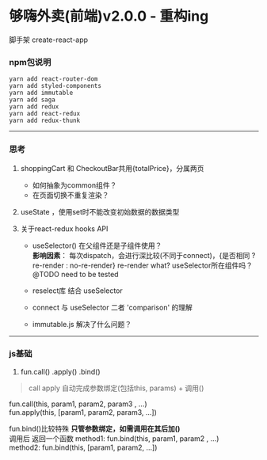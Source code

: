 # 够嗨外卖(前端)v2.0.0 - 重构ing  
   
脚手架  create-react-app  

### npm包说明
```
yarn add react-router-dom
yarn add styled-components
yarn add immutable
yarn add saga
yarn add redux
yarn add react-redux
yarn add redux-thunk
```

---
### 思考
1. shoppingCart 和 CheckoutBar共用{totalPrice}，分属两页
    + 如何抽象为common组件？
    + 在页面切换不重复渲染？
    
2. useState ，使用set时不能改变初始数据的数据类型
3. 关于react-redux hooks API   
   + useSelector() 在父组件还是子组件使用？   
   **影响因素**： 每次dispatch，会进行深比较(不同于connect)，{是否相同 ? re-render : no-re-render}
   re-render what? useSelector所在组件吗？ @TODO need to be tested
   
   + reselect库 结合 useSelector
   
   + connect 与 useSelector 二者 'comparison' 的理解
   
   + immutable.js 解决了什么问题？
   
---
### js基础
1. fun.call() .apply() .bind()
> call apply 自动完成参数绑定(包括this, params) + 调用()
  
fun.call(this, param1, param2, param3 , ...)  
fun.apply(this, \[param1, param2, param3, ...\])

fun.bind()比较特殊 **只管参数绑定，如需调用在其后加()**  
调用后 返回一个函数
method1: fun.bind(this, param1, param2 , ...)    
method2: fun.bind(this, \[param1, param2, ...\])  
  